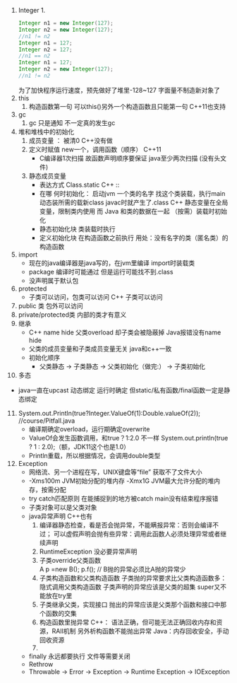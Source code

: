 1. Integer 
   1.  
    ```java
    Integer n1 = new Integer(127);
    Integer n2 = new Integer(127);
    //n1 != n2
    Integer n1 = 127;
    Integer n2 = 127;
    //n1 == n2
    Integer n1 = 127;
    Integer n2 = new Integer(127);
    //n1 != n2 
    ``` 
    为了加快程序运行速度，预先做好了堆里-128~127 字面量不制造新对象了 
2. this
   1. 构造函数第一句 可以this()另外一个构造函数且只能第一句 C++11也支持
3. gc
   1. gc 只是通知 不一定真的发生gc
4. 堆和堆栈中的初始化
   1. 成员变量 ： 被清0  C++没有做
   2. 定义时赋值 new一个，调用函数（顺序）        C++11
      * C编译器1次扫描 故函数声明顺序要保证 java至少两次扫描 (没有头文件)
   3. 静态成员变量
      * 表达方式 Class.static      C++ ::
      * 在哪 何时初始化： 启动jvm 一个类的名字 找这个类装载，执行main 动态装所需的载新class javac时就产生了.class
        C++ 静态变量在全局变量，限制类内使用 而 Java 和类的数据在一起 （按需）装载时初始化 
      * 静态初始化块 类装载时执行 
      * 定义初始化块 在构造函数之前执行 用处：没有名字的类（匿名类）的构造函数
5. import
   * 现在的java编译器是java写的，在jvm里编译 import时装载类
   * package 编译时可能通过 但是运行可能找不到.class
   * 没声明属于默认包
6. protected
   * 子类可以访问，包类可以访问  C++ 子类可以访问
7. public 类 包外可以访问
8. private/protected类 内部的类才有意义
9. 继承
   * C++ name hide 父类overload 却子类会被隐蔽掉 Java报错没有name hide
   * 父类的成员变量和子类成员变量无关 java和c++一致
   * 初始化顺序
     * 父类静态 -> 子类静态 -> 父类初始化（做完:） -> 子类初始化
10. 多态
   * java一直在upcast 动态绑定 运行时确定 但static/私有函数/final函数一定是静态绑定

11. System.out.Println(true?Integer.ValueOf(1):Double.valueOf(2)); //course/Pitfall.java
    * 编译期确定overload，运行期确定overwrite
    * ValueOf会发生函数调用，和true？1:2.0 不一样 System.out.println(true ? 1 : 2.0);（额，JDK11这个也是1.0）
    * Println重载，所以根据情况，会调用double类型
12. Exception
    * 网络流、另一个进程在写，UNIX键盘等“file” 获取不了文件大小
    * -Xms100m JVM初始分配的堆内存 -Xmx1G JVM最大允许分配的堆内存，按需分配
    * try catch匹配原则 在能捕捉到的地方被catch main没有结束程序报错
    * 子类对象可以是父类对象
    * java异常声明 C++也有
      1. 编译器静态检查，看是否会抛异常，不能瞒报异常：否则会编译不过； 可以虚假声明会抛有些异常：调用此函数人必须处理异常或者继续声明 
      2. RuntimeException 没必要异常声明
      3. 子类override父类函数  
         A p =new B(); p.f(); // B抛的异常必须比A抛的异常少
      4. 子类构造函数和父类构造函数
         子类抛的异常要求比父类构造函数多：隐式调用父类构造函数 子类声明的异常应该是父类的超集 super又不能放在try里
      5. 子类继承父类，实现接口
         抛出的异常应该是父类那个函数和接口中那个函数的交集 
      6. 构造函数里抛异常
         C++： 语法正确，但可能无法正确回收内存和资源，RAII机制  另外析构函数不能抛出异常
         Java：内存回收安全，手动回收资源
      7. 
    * finally 永远都要执行 文件等需要关闭
    * Rethrow 
    * Throwable -> Error
                -> Exception -> Runtime Exception
                             -> IOException
